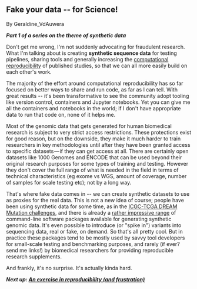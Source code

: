## Fake your data -- for Science!

By Geraldine_VdAuwera

<p><strong><em>Part 1 of a series on the theme of synthetic data</em></strong></p>

<p>Don't get me wrong, I'm not suddenly advocating for fraudulent research. What I'm talking about is creating <strong>synthetic sequence data</strong> for testing pipelines, sharing tools and generally increasing the <a rel="nofollow" href="https://medium.com/voices-from-the-open-science-movement/reproducibility-in-computational-analysis-53c0d227d6ca">computational reproducibility</a> of published studies, so that we can all more easily build on each other's work.</p>

<p>The majority of the effort around computational reproducibility has so far focused on better ways to share and run code, as far as I can tell. With great results -- it's been transformative to see the community adopt tooling like version control, containers and Jupyter notebooks. Yet you can give me all the containers and notebooks in the world; if I don't have appropriate data to run that code on, none of it helps me.</p>

<p>Most of the genomic data that gets generated for human biomedical research is subject to very strict access restrictions. These protections exist for good reason, but on the downside, they make it much harder to train researchers in key methodologies until after they have been granted access to specific datasets — if they can get access at all. There are certainly open datasets like 1000 Genomes and ENCODE that can be used beyond their original research purposes for some types of training and testing. However they don't cover the full range of what is needed in the field in terms of technical characteristics (eg exome vs WGS, amount of coverage, number of samples for scale testing etc); not by a long way.</p>

<p>That's where fake data comes in -- we can create synthetic datasets to use as proxies for the real data. This is not a new idea of course; people have been using synthetic data for some time, as in the <a rel="nofollow" href="https://www.synapse.org/#!Synapse:syn312572/wiki/58893">ICGC-TCGA DREAM Mutation challenges</a>, and there is already a <a rel="nofollow" href="https://www.ncbi.nlm.nih.gov/pmc/articles/PMC5224698/">rather impressive range</a> of command-line software packages available for generating synthetic genomic data. It's even possible to introduce (or "spike in") variants into sequencing data, real or fake, on demand. So that's all pretty cool. But in practice these packages tend to be mostly used by savvy tool developers for small-scale testing and benchmarking purposes, and rarely (if ever? send me links!) by biomedical researchers for providing reproducible research supplements.</p>

<p>And frankly, it's no surprise. It's actually kinda hard.</p>

<p><strong><em>Next up: <a rel="nofollow" href="https://software.broadinstitute.org/gatk/blog?id=23949">An exercise in reproducibility (and frustration)</a></em></strong></p>
